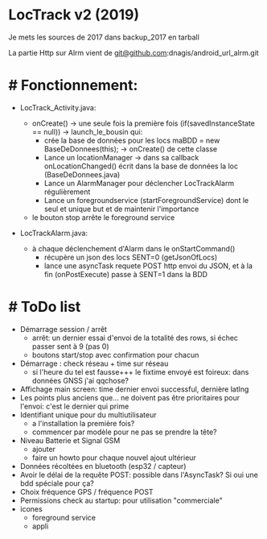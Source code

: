 # LocTrack v2 (2019)

Je mets les sources de 2017 dans backup_2017 en tarball

La partie Http sur Alrm vient de git@github.com:dnagis/android_url_alrm.git

# # Fonctionnement:

* LocTrack_Activity.java:
	- onCreate() -> une seule fois la première fois (if(savedInstanceState == null)) -> launch_le_bousin qui:
		- crée la base de données pour les locs maBDD = new BaseDeDonnees(this); -> onCreate() de cette classe
		- Lance un locationManager -> dans sa callback onLocationChanged() écrit dans la base de données la loc (BaseDeDonnees.java)
		- Lance un AlarmManager pour déclencher LocTrackAlarm régulièrement
		- Lance un foregroundservice (startForegroundService) dont le seul et unique but et de maintenir l'importance
	- le bouton stop arrête le foreground service
		
	
* LocTrackAlarm.java: 
	- à chaque déclenchement d'Alarm dans le onStartCommand() 
		- récupère un json des locs SENT=0 (getJsonOfLocs)
		- lance une asyncTask requete POST http envoi du JSON, et à la fin (onPostExecute) passe à SENT=1 dans la BDD

# # ToDo list

* Démarrage session / arrêt
	- arrêt: un dernier essai d'envoi de la totalité des rows, si échec passer sent à 9 (pas 0)
	- boutons start/stop avec confirmation pour chacun
* Démarrage : check réseau + time sur réseau
	- si l'heure du tel est fausse+++ le fixtime envoyé est foireux: dans données GNSS j'ai qqchose?
* Affichage main screen: time dernier envoi successful, dernière latlng
* Les points plus anciens que... ne doivent pas être prioritaires pour l'envoi: c'est le dernier qui prime	
* Identifiant unique pour du multiutilisateur
	- a l'installation la première fois?
	- commencer par modèle pour ne pas se prendre la tête?
* Niveau Batterie et Signal GSM
	- ajouter
	- faire un howto pour chaque nouvel ajout ultérieur
* Données récoltées en bluetooth (esp32 / capteur)
* Avoir le délai de la requête POST: possible dans l'AsyncTask? Si oui une bdd spéciale pour ça?
* Choix fréquence GPS / fréquence POST
* Permissions check au startup: pour utilisation "commerciale"
* icones
	- foreground service
	- appli
